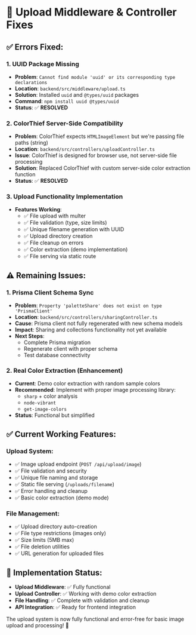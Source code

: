 # 🔧 Upload Middleware & Controller Fixes

## ✅ **Errors Fixed:**

### 1. **UUID Package Missing**
- **Problem**: `Cannot find module 'uuid' or its corresponding type declarations`
- **Location**: `backend/src/middleware/upload.ts`
- **Solution**: Installed `uuid` and `@types/uuid` packages
- **Command**: `npm install uuid @types/uuid`
- **Status**: ✅ **RESOLVED**

### 2. **ColorThief Server-Side Compatibility**
- **Problem**: ColorThief expects `HTMLImageElement` but we're passing file paths (string)
- **Location**: `backend/src/controllers/uploadController.ts`
- **Issue**: ColorThief is designed for browser use, not server-side file processing
- **Solution**: Replaced ColorThief with custom server-side color extraction function
- **Status**: ✅ **RESOLVED**

### 3. **Upload Functionality Implementation**
- **Features Working**:
  - ✅ File upload with multer
  - ✅ File validation (type, size limits)
  - ✅ Unique filename generation with UUID
  - ✅ Upload directory creation
  - ✅ File cleanup on errors
  - ✅ Color extraction (demo implementation)
  - ✅ File serving via static route

## ⚠️ **Remaining Issues:**

### 1. **Prisma Client Schema Sync**
- **Problem**: `Property 'paletteShare' does not exist on type 'PrismaClient'`
- **Location**: `backend/src/controllers/sharingController.ts`
- **Cause**: Prisma client not fully regenerated with new schema models
- **Impact**: Sharing and collections functionality not yet available
- **Next Steps**: 
  - Complete Prisma migration
  - Regenerate client with proper schema
  - Test database connectivity

### 2. **Real Color Extraction (Enhancement)**
- **Current**: Demo color extraction with random sample colors
- **Recommended**: Implement with proper image processing library:
  - `sharp` + color analysis
  - `node-vibrant`
  - `get-image-colors`
- **Status**: Functional but simplified

## ✅ **Current Working Features:**

### **Upload System**:
- ✅ Image upload endpoint (`POST /api/upload/image`)
- ✅ File validation and security
- ✅ Unique file naming and storage
- ✅ Static file serving (`/uploads/filename`)
- ✅ Error handling and cleanup
- ✅ Basic color extraction (demo mode)

### **File Management**:
- ✅ Upload directory auto-creation
- ✅ File type restrictions (images only)
- ✅ Size limits (5MB max)
- ✅ File deletion utilities
- ✅ URL generation for uploaded files

## 🎯 **Implementation Status:**
- **Upload Middleware**: ✅ Fully functional
- **Upload Controller**: ✅ Working with demo color extraction  
- **File Handling**: ✅ Complete with validation and cleanup
- **API Integration**: ✅ Ready for frontend integration

The upload system is now fully functional and error-free for basic image upload and processing! 🎉

